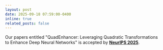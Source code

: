 ```yaml
---
layout: post
date: 2025-09-18 07:59:00-0400
inline: true
related_posts: false
---
```


Our papers entitled "QuadEnhancer: Leveraging Quadratic Transformations to Enhance Deep Neural Networks" is accepted by **[NeurIPS 2025](https://nips.cc/Conferences/2025)**.
